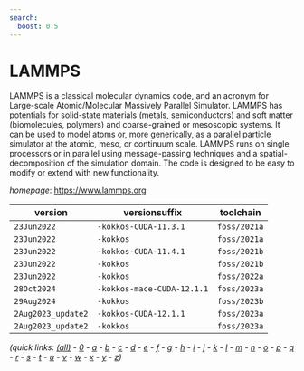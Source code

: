 ```yaml
---
search:
  boost: 0.5
---
```

# LAMMPS

LAMMPS is a classical molecular dynamics code, and an acronym for Large-scale Atomic/Molecular Massively Parallel Simulator. LAMMPS has potentials for solid-state materials (metals, semiconductors) and soft matter (biomolecules, polymers) and coarse-grained or mesoscopic systems. It can be used to model atoms or, more generically, as a parallel particle simulator at the atomic, meso, or continuum scale. LAMMPS runs on single processors or in parallel using message-passing techniques and a spatial-decomposition of the simulation domain. The code is designed to be easy to modify or extend with new functionality.

*homepage*: <https://www.lammps.org>

version | versionsuffix | toolchain
--------|---------------|----------
``23Jun2022`` | ``-kokkos-CUDA-11.3.1`` | ``foss/2021a``
``23Jun2022`` | ``-kokkos`` | ``foss/2021a``
``23Jun2022`` | ``-kokkos-CUDA-11.4.1`` | ``foss/2021b``
``23Jun2022`` | ``-kokkos`` | ``foss/2021b``
``23Jun2022`` | ``-kokkos`` | ``foss/2022a``
``28Oct2024`` | ``-kokkos-mace-CUDA-12.1.1`` | ``foss/2023a``
``29Aug2024`` | ``-kokkos`` | ``foss/2023b``
``2Aug2023_update2`` | ``-kokkos-CUDA-12.1.1`` | ``foss/2023a``
``2Aug2023_update2`` | ``-kokkos`` | ``foss/2023a``


*(quick links: [(all)](../index.md) - [0](../0/index.md) - [a](../a/index.md) - [b](../b/index.md) - [c](../c/index.md) - [d](../d/index.md) - [e](../e/index.md) - [f](../f/index.md) - [g](../g/index.md) - [h](../h/index.md) - [i](../i/index.md) - [j](../j/index.md) - [k](../k/index.md) - [l](../l/index.md) - [m](../m/index.md) - [n](../n/index.md) - [o](../o/index.md) - [p](../p/index.md) - [q](../q/index.md) - [r](../r/index.md) - [s](../s/index.md) - [t](../t/index.md) - [u](../u/index.md) - [v](../v/index.md) - [w](../w/index.md) - [x](../x/index.md) - [y](../y/index.md) - [z](../z/index.md))*

